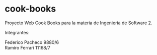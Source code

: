 cook-books
==========

Proyecto Web Cook Books para la materia de Ingeniería de Software 2.

Integrantes:

Federico Pacheco  9880/6<br>
Ramiro Ferrari    11168/7
